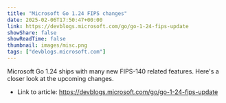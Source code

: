 ```yaml
---
title: "Microsoft Go 1.24 FIPS changes"
date: 2025-02-06T17:50:47+00:00
link: https://devblogs.microsoft.com/go/go-1-24-fips-update
showShare: false
showReadTime: false
thumbnail: images/misc.png
tags: ["devblogs.microsoft.com"]
---
```

Microsoft Go 1.24 ships with many new FIPS-140 related features. Here's a closer look at the upcoming changes.

- Link to article: https://devblogs.microsoft.com/go/go-1-24-fips-update